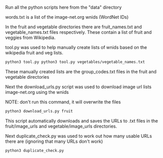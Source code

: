 Run all the python scripts here from the "data" directory

words.txt is a list of the image-net.org wnids (WordNet IDs)

In the fruit and vegetable directories there are fruit_names.txt and vegetable_names.txt files respectively. These contain a list of fruit and veggies from Wikipedia.

tool.py was used to help manually create lists of wnids based on the wikipedia fruit and veg lists.

```bash
python3 tool.py python3 tool.py vegetables/vegetable_names.txt
```

These manually created lists are the group_codes.txt files in the fruit and vegetable directories

Next the download_urls.py script was used to download image url lists image-net.org using the wnids

NOTE: don't run this command, it will overwrite the files
```bash
python3 download_urls.py fruit
```

This script automatically downloads and saves the URLs to .txt files in the fruit/image_urls and vegetable/image_urls directories.

Next duplicate_check.py was used to work out how many usable URLs there are (ignoring that many URLs don't work)
```bash
python3 duplicate_check.py
```
